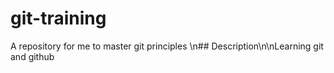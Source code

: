 # git-training
A repository for me to master git principles
\n## Description\n\nLearning git and github
